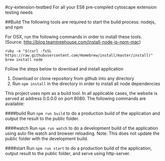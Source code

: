 #cy-extension-testbed
For all your ES6 pre-compiled cytoscape extension testing needs

##Build
The following tools are required to start the build process: nodejs, and npm

For OSX, run the following commands in order to install these tools. (Source: http://blog.teamtreehouse.com/install-node-js-npm-mac)

```
ruby -e "$(curl -fsSL https://raw.githubusercontent.com/Homebrew/install/master/install)"
brew install node
```

Follow the steps below to download and install application

1. Download or clone repository from github into any directory
2. Run ```npm install``` in the directory in order to install all node dependencies

This project uses npm as a build tool. In all applicable cases, the website is served at address 0.0.0.0 on port 8080. The following commands are available:

####build
Run ```npm run build``` to do a production build of the application and output the result to the public folder.

####watch
Run ```npm run watch``` to do a development build of the application using auto file watch and browser reloading. Note: This does not update the public folder with the development build.

####start
Run ```npm run start``` to do a production build of the application, output result to the public folder, and serve using http-server.
